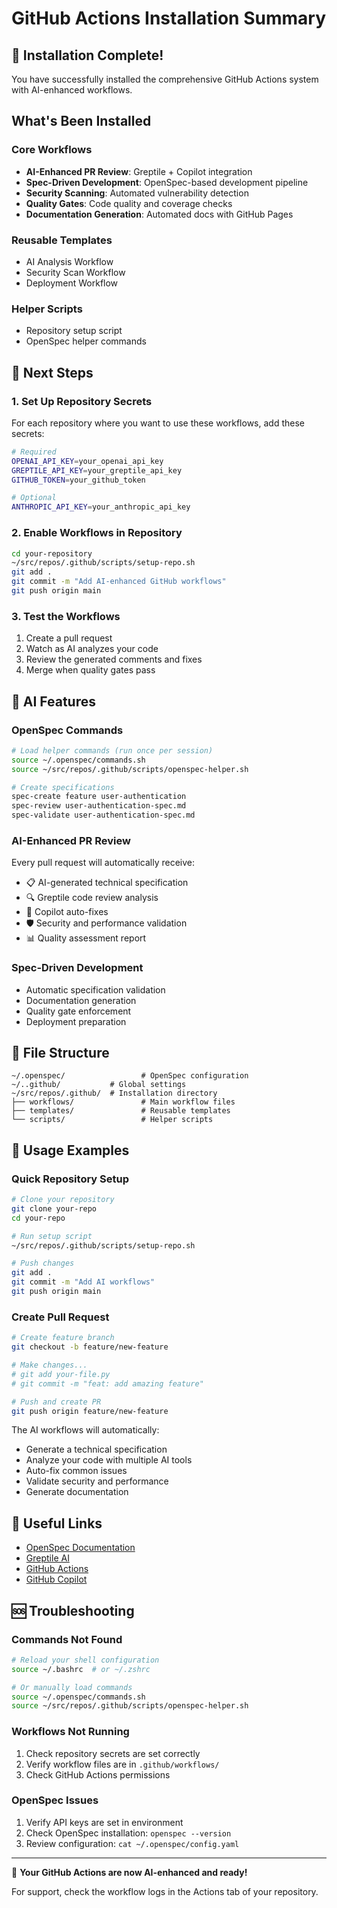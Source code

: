 # GitHub Actions Installation Summary

## 🚀 Installation Complete!

You have successfully installed the comprehensive GitHub Actions system with AI-enhanced workflows.

## What's Been Installed

### Core Workflows
- **AI-Enhanced PR Review**: Greptile + Copilot integration
- **Spec-Driven Development**: OpenSpec-based development pipeline
- **Security Scanning**: Automated vulnerability detection
- **Quality Gates**: Code quality and coverage checks
- **Documentation Generation**: Automated docs with GitHub Pages

### Reusable Templates
- AI Analysis Workflow
- Security Scan Workflow
- Deployment Workflow

### Helper Scripts
- Repository setup script
- OpenSpec helper commands

## 🔧 Next Steps

### 1. Set Up Repository Secrets
For each repository where you want to use these workflows, add these secrets:

```bash
# Required
OPENAI_API_KEY=your_openai_api_key
GREPTILE_API_KEY=your_greptile_api_key
GITHUB_TOKEN=your_github_token

# Optional
ANTHROPIC_API_KEY=your_anthropic_api_key
```

### 2. Enable Workflows in Repository
```bash
cd your-repository
~/src/repos/.github/scripts/setup-repo.sh
git add .
git commit -m "Add AI-enhanced GitHub workflows"
git push origin main
```

### 3. Test the Workflows
1. Create a pull request
2. Watch as AI analyzes your code
3. Review the generated comments and fixes
4. Merge when quality gates pass

## 🤖 AI Features

### OpenSpec Commands
```bash
# Load helper commands (run once per session)
source ~/.openspec/commands.sh
source ~/src/repos/.github/scripts/openspec-helper.sh

# Create specifications
spec-create feature user-authentication
spec-review user-authentication-spec.md
spec-validate user-authentication-spec.md
```

### AI-Enhanced PR Review
Every pull request will automatically receive:
- 📋 AI-generated technical specification
- 🔍 Greptile code review analysis
- 🔧 Copilot auto-fixes
- 🛡️ Security and performance validation
- 📊 Quality assessment report

### Spec-Driven Development
- Automatic specification validation
- Documentation generation
- Quality gate enforcement
- Deployment preparation

## 📁 File Structure

```
~/.openspec/                 # OpenSpec configuration
~/..github/           # Global settings
~/src/repos/.github/  # Installation directory
├── workflows/               # Main workflow files
├── templates/               # Reusable templates
└── scripts/                 # Helper scripts
```

## 🎯 Usage Examples

### Quick Repository Setup
```bash
# Clone your repository
git clone your-repo
cd your-repo

# Run setup script
~/src/repos/.github/scripts/setup-repo.sh

# Push changes
git add .
git commit -m "Add AI workflows"
git push origin main
```

### Create Pull Request
```bash
# Create feature branch
git checkout -b feature/new-feature

# Make changes...
# git add your-file.py
# git commit -m "feat: add amazing feature"

# Push and create PR
git push origin feature/new-feature
```

The AI workflows will automatically:
- Generate a technical specification
- Analyze your code with multiple AI tools
- Auto-fix common issues
- Validate security and performance
- Generate documentation

## 🔗 Useful Links

- [OpenSpec Documentation](https://openspec.ai/docs)
- [Greptile AI](https://greptile.com/)
- [GitHub Actions](https://github.com/features/actions)
- [GitHub Copilot](https://github.com/features/copilot)

## 🆘 Troubleshooting

### Commands Not Found
```bash
# Reload your shell configuration
source ~/.bashrc  # or ~/.zshrc

# Or manually load commands
source ~/.openspec/commands.sh
source ~/src/repos/.github/scripts/openspec-helper.sh
```

### Workflows Not Running
1. Check repository secrets are set correctly
2. Verify workflow files are in `.github/workflows/`
3. Check GitHub Actions permissions

### OpenSpec Issues
1. Verify API keys are set in environment
2. Check OpenSpec installation: `openspec --version`
3. Review configuration: `cat ~/.openspec/config.yaml`

---

🎉 **Your GitHub Actions are now AI-enhanced and ready!**

For support, check the workflow logs in the Actions tab of your repository.
